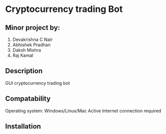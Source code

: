 # Cryptocurrency trading Bot
## Minor project by:
1. Devakrishna C Nair
2. Abhishek Pradhan
3. Daksh Mishra
4. Raj Kamal
## Description
GUI cryptocurrency trading bot
## Compatability
Operating system: Windows/Linux/Mac
Active Internet connection required

## Installation